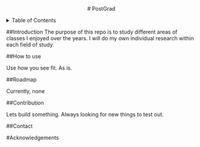 <p align="center">
# PostGrad
</p>

<details>
<summary>Table of Contents</summary>
<br>
  1. Introduction <br>
     -About this project(s)<br>
  2.  How to Use<br>
  3.  Roadmap<br>
  4.  Contribution<br>
  5.  Contact<br>
  6.  Acknowledgements<br>
</details>

  
##Introduction
  The purpose of this repo is to study different areas of classes I enjoyed over the years. I will do my own individual research within each field of study.
  
##How to use
  <p>Use how you see fit. As is.</p>
  
##Roadmap
  <p>Currently, none</p>
  
##Contribution
  <p>Lets build something. Always looking for new things to test out.</p>
  
##Contact
  <!--[Linkedin badge coming soon]-->
  <!--[and discord]-->
    
#Acknowledgements
  <!--Also fill this-->
